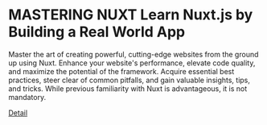 # MASTERING NUXT Learn Nuxt.js by Building a Real World App

Master the art of creating powerful, cutting-edge websites from the ground up using Nuxt. Enhance your website's performance, elevate code quality, and maximize the potential of the framework. Acquire essential best practices, steer clear of common pitfalls, and gain valuable insights, tips, and tricks. While previous familiarity with Nuxt is advantageous, it is not mandatory. 

[Detail](https://eduitfree.com/courses/mastering-nuxt-learn-nuxt-js-by-building-a-real-world-app)